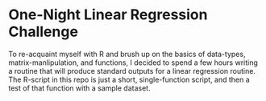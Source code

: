 # One-Night Linear Regression Challenge
To re-acquaint myself with R and brush up on the basics of data-types, matrix-manlipulation, and functions, I decided to spend a few hours writing a routine that will produce standard outputs for a linear regression routine.  The R-script in this repo is just a short, single-function script, and then a test of that function with a sample dataset.
